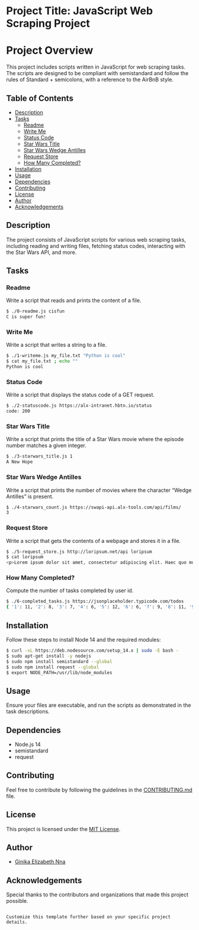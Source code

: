 # Project Title: JavaScript Web Scraping Project

# Project Overview

This project includes scripts written in JavaScript for web scraping tasks. The scripts are designed to be compliant with semistandard and follow the rules of Standard + semicolons, with a reference to the AirBnB style.

## Table of Contents

- [Description](#description)
- [Tasks](#tasks)
  - [Readme](#readme)
  - [Write Me](#write-me)
  - [Status Code](#status-code)
  - [Star Wars Title](#star-wars-title)
  - [Star Wars Wedge Antilles](#star-wars-wedge-antilles)
  - [Request Store](#request-store)
  - [How Many Completed?](#how-many-completed)
- [Installation](#installation)
- [Usage](#usage)
- [Dependencies](#dependencies)
- [Contributing](#contributing)
- [License](#license)
- [Author](#author)
- [Acknowledgements](#acknowledgements)

## Description

The project consists of JavaScript scripts for various web scraping tasks, including reading and writing files, fetching status codes, interacting with the Star Wars API, and more.

## Tasks

### Readme

Write a script that reads and prints the content of a file.

```bash
$ ./0-readme.js cisfun
C is super fun!
```

### Write Me

Write a script that writes a string to a file.

```bash
$ ./1-writeme.js my_file.txt "Python is cool"
$ cat my_file.txt ; echo ""
Python is cool
```

### Status Code

Write a script that displays the status code of a GET request.

```bash
$ ./2-statuscode.js https://alx-intranet.hbtn.io/status
code: 200
```

### Star Wars Title

Write a script that prints the title of a Star Wars movie where the episode number matches a given integer.

```bash
$ ./3-starwars_title.js 1
A New Hope
```

### Star Wars Wedge Antilles

Write a script that prints the number of movies where the character “Wedge Antilles” is present.

```bash
$ ./4-starwars_count.js https://swapi-api.alx-tools.com/api/films/
3
```

### Request Store

Write a script that gets the contents of a webpage and stores it in a file.

```bash
$ ./5-request_store.js http://loripsum.net/api loripsum
$ cat loripsum
<p>Lorem ipsum dolor sit amet, consectetur adipiscing elit. Haec quo modo conveniant, non sane intellego. ...
```

### How Many Completed?

Compute the number of tasks completed by user id.

```bash
$ ./6-completed_tasks.js https://jsonplaceholder.typicode.com/todos
{ '1': 11, '2': 8, '3': 7, '4': 6, '5': 12, '6': 6, '7': 9, '8': 11, '9': 8, '10': 12 }
```

## Installation

Follow these steps to install Node 14 and the required modules:

```bash
$ curl -sL https://deb.nodesource.com/setup_14.x | sudo -E bash -
$ sudo apt-get install -y nodejs
$ sudo npm install semistandard --global
$ sudo npm install request --global
$ export NODE_PATH=/usr/lib/node_modules
```

## Usage

Ensure your files are executable, and run the scripts as demonstrated in the task descriptions.

## Dependencies

- Node.js 14
- semistandard
- request

## Contributing

Feel free to contribute by following the guidelines in the [CONTRIBUTING.md](CONTRIBUTING.md) file.

## License

This project is licensed under the [MIT License](LICENSE).

## Author

- [Ginika Elizabeth Nna](https://github.com/Giniks)

## Acknowledgements

Special thanks to the contributors and organizations that made this project possible.
```

Customize this template further based on your specific project details.

